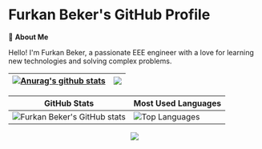 # Furkan Beker's GitHub Profile

👋 **About Me**

Hello! I'm Furkan Beker, a passionate EEE engineer with a love for learning new technologies and solving complex problems.

| <a href="https://github.com/anuraghazra/github-readme-stats"><img align="center" src="https://github-readme-stats.vercel.app/api?username=furkanbeker&show_icons=true&include_all_commits=true&theme=dark&hide_border=true" alt="Anurag's github stats" /></a> | <a href="https://github.com/anuraghazra/github-readme-stats"><img align="center" src="https://github-readme-stats.vercel.app/api/top-langs/?username=furkanbeker&layout=compact&theme=dark&hide_border=true" /></a> |
| ------------- | ------------- |

| GitHub Stats | Most Used Languages |
|--------------|---------------------|
| ![Furkan Beker's GitHub stats](https://github-readme-stats.vercel.app/api?username=furkanbeker&show_icons=true&theme=dark&count_private=true) | ![Top Languages](https://github-readme-stats.vercel.app/api/top-langs/?username=furkanbeker&layout=compact&theme=dark) |

<p align="center">
  <img src="https://github-readme-activity-graph.vercel.app/graph?username=furkanbeker&theme=tokyo-night&hide_border=true&hide_title=false&area=true&custom_title=Total%20contribution%20graph%20in%20all%20repo"></img>
</p>
